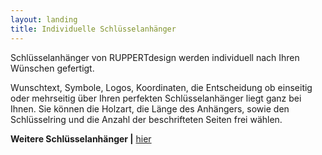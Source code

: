 ```yaml
---
layout: landing
title: Individuelle Schlüsselanhänger
---
```

Schlüsselanhänger von RUPPERTdesign werden individuell nach Ihren Wünschen gefertigt.

Wunschtext, Symbole, Logos, Koordinaten, die Entscheidung ob einseitig oder mehrseitig über Ihren perfekten Schlüsselanhänger liegt ganz bei Ihnen.
Sie können die Holzart, die Länge des Anhängers, sowie den Schlüsselring und die Anzahl der beschrifteten Seiten frei wählen.

**Weitere Schlüsselanhänger \|** <a href="{{ site.baseurl }}/schluesselanhaenger">hier</a>
